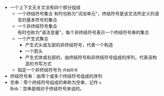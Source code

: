 
* 一个上下文无关文法有四个部分组成
    - 一个终结符号集合
        有时也称为"词法单元"，终结符号是该文法所定义的语言的基本符号的集合
    - 一个非终结符号集合        
        有时也称为"语法变量"，每个非终结符号表示一个终结符号串的集合
    - 一个产生式集合
        - 产生式头或左部的非终结符号，代表一个构造
        - 一个箭头
        - 产生式体或右部的，由终结符号和非终结符号组成的序列，代表该构造的书写方式
    - 指定一个非终结符号为 `开始符号`
* 终结符号串：由零个或多个终结符号组成的序列
* 空串：零个终结符号组成的串称为空串，记作 `ε`  
    Bob：空串是相对于终结符号来说的。


